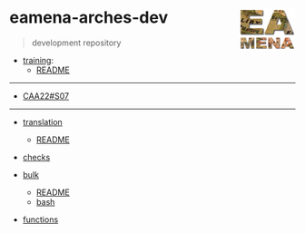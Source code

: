 # eamena-arches-dev  <img src="www/logo.png" width='100px' align="right"/>
> development repository

* [training](https://github.com/eamena-oxford/eamena-arches-dev/tree/main/training):
  - [README](https://github.com/eamena-oxford/eamena-arches-dev/tree/main/training#readme)

---

* [CAA22#S07](https://github.com/eamena-oxford/eamena-arches-dev/blob/main/event/CAA-S07.md)

---

* [translation](https://github.com/eamena-oxford/eamena-arches-dev/blob/main/translation)
  - [README](https://github.com/eamena-oxford/eamena-arches-dev/blob/main/translation/Trans.md)

* [checks](https://github.com/eamena-oxford/eamena-arches-dev/blob/main/check/check.md#checks)

* [bulk](https://github.com/eamena-oxford/eamena-arches-dev/blob/main/data/bulk)
  - [README](https://github.com/eamena-oxford/eamena-arches-dev/blob/main/data/bulk/BU.md)
  - [bash](https://github.com/eamena-oxford/eamena-arches-dev/blob/main/data/bulk/run_bulks.sh)

* [functions](https://github.com/eamena-oxford/eamena-arches-dev/tree/main/functions)
